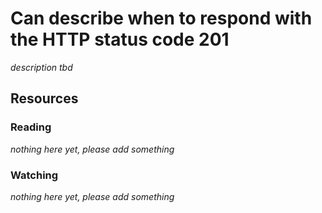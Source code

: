 # Can describe when to respond with the HTTP status code 201

_description tbd_

## Resources

### Reading

_nothing here yet, please add something_

### Watching

_nothing here yet, please add something_
